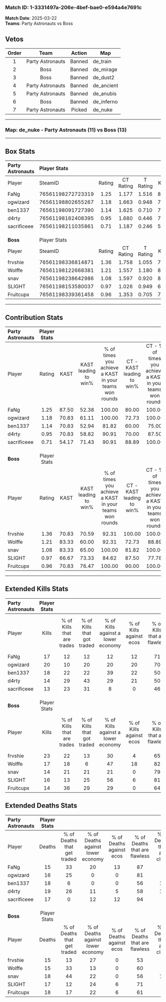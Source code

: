 ### Match ID: 1-3331497a-206e-4bef-bae0-e594a4e7691c  
**Match Date**: 2025-03-22  
**Teams**: Party Astronauts vs Boss  

## Vetos  

| Order | Team | Action | Map |
| :---: | :--: | :----: | --- |
| 1 | Party Astronauts | Banned | de_train |
| 2 | Boss | Banned | de_mirage |
| 3 | Boss | Banned | de_dust2 |
| 4 | Party Astronauts | Banned | de_ancient |
| 5 | Party Astronauts | Banned | de_anubis |
| 6 | Boss | Banned | de_inferno |
| 7 | Party Astronauts | Picked | de_nuke |

---  

### **Map**: de_nuke - Party Astronauts (11) vs Boss (13)  
---  

## Box Stats  

| **Party Astronauts** | Player Stats      |        |           |          |       |      |       |         |        |      |     |
| :- | :- | :-: | :-: | :-: | :-: | :-: | :-: | :-: | :-: | :-: | :-: |
| Player               | SteamID           | Rating | CT Rating | T Rating | KAST  | ADR  | Kills | Assists | Deaths | K/D  | HS% |
| FaNg                 | 76561198272723319 |  1.25  |   1.177   |  1.516   | 87.50 | 78.3 |  17   |    6    |   15   | 1.13 | 64  |
| ogwizard             | 76561198802655267 |  1.18  |   1.663   |  0.948   | 70.83 | 73.8 |  20   |    1    |   16   | 1.25 | 30  |
| ben1337              | 76561198091727390 |  1.14  |   1.625   |  0.710   | 70.83 | 89.3 |  18   |    7    |   18   | 1.00 | 33  |
| d4rty                | 76561198162408395 |  0.95  |   1.680   |  0.446   | 70.83 | 81.0 |  14   |    7    |   19   | 0.74 | 57  |
| sacrificeee          | 76561198211035861 |  0.71  |   1.187   |  0.246   | 54.17 | 46.3 |  13   |    3    |   17   | 0.76 | 38  |
|                      |                   |        |           |          |       |      |       |         |        |      |     |
|                      |                   |        |           |          |       |      |       |         |        |      |     |
|                      |                   |        |           |          |       |      |       |         |        |      |     |
| **Boss**             | Player Stats      |        |           |          |       |      |       |         |        |      |     |
| Player               | SteamID           | Rating | CT Rating | T Rating | KAST  | ADR  | Kills | Assists | Deaths | K/D  | HS% |
| frvshie              | 76561198336814871 |  1.36  |   1.758   |  1.055   | 70.83 | 89.5 |  23   |    0    |   15   | 1.53 | 43  |
| Wolffe               | 76561198122668381 |  1.21  |   1.557   |  1.180   | 83.33 | 71.3 |  17   |    7    |   15   | 1.13 | 58  |
| snav                 | 76561198238642986 |  1.08  |   1.597   |  0.920   | 83.33 | 80.2 |  14   |   11    |   18   | 0.78 | 28  |
| SLIGHT               | 76561198153580037 |  0.97  |   1.026   |  0.949   | 66.67 | 61.7 |  16   |    6    |   17   | 0.94 | 25  |
| Fruitcupx            | 76561198339361458 |  0.96  |   1.353   |  0.705   | 70.83 | 74.3 |  14   |   10    |   18   | 0.78 | 21  |
---  

## Contribution Stats  

| **Party Astronauts** | Player Stats |       |                      |                                                        |                           |                                                             |                          |                                                            |
| :- | :-: | :-: | :-: | :-: | :-: | :-: | :-: | :-: |
| Player               |    Rating    | KAST  | KAST leading to win% | % of times you achieve a KAST in your teams won rounds | CT - KAST leading to win% | CT - % of times you achieve a KAST in your teams won rounds | T - KAST leading to win% | T - % of times you achieve a KAST in your teams won rounds |
| FaNg                 |     1.25     | 87.50 |        52.38         |                         100.00                         |           80.00           |                           100.00                            |          27.27           |                           100.00                           |
| ogwizard             |     1.18     | 70.83 |        61.11         |                         100.00                         |           72.73           |                           100.00                            |          42.86           |                           100.00                           |
| ben1337              |     1.14     | 70.83 |        52.94         |                         81.82                          |           60.00           |                            75.00                            |          42.86           |                           100.00                           |
| d4rty                |     0.95     | 70.83 |        58.82         |                         90.91                          |           70.00           |                            87.50                            |          42.86           |                           100.00                           |
| sacrificeee          |     0.71     | 54.17 |        71.43         |                         90.91                          |           88.89           |                           100.00                            |          40.00           |                           66.67                            |
|                      |              |       |                      |                                                        |                           |                                                             |                          |                                                            |
|                      |              |       |                      |                                                        |                           |                                                             |                          |                                                            |
|                      |              |       |                      |                                                        |                           |                                                             |                          |                                                            |
| **Boss**             | Player Stats |       |                      |                                                        |                           |                                                             |                          |                                                            |
| Player               |    Rating    | KAST  | KAST leading to win% | % of times you achieve a KAST in your teams won rounds | CT - KAST leading to win% | CT - % of times you achieve a KAST in your teams won rounds | T - KAST leading to win% | T - % of times you achieve a KAST in your teams won rounds |
| frvshie              |     1.36     | 70.83 |        70.59         |                         92.31                          |          100.00           |                           100.00                            |          37.50           |                           75.00                            |
| Wolffe               |     1.21     | 83.33 |        60.00         |                         92.31                          |           72.73           |                            88.89                            |          44.44           |                           100.00                           |
| snav                 |     1.08     | 83.33 |        65.00         |                         100.00                         |           81.82           |                           100.00                            |          44.44           |                           100.00                           |
| SLIGHT               |     0.97     | 66.67 |        73.33         |                         84.62                          |           87.50           |                            77.78                            |          57.14           |                           100.00                           |
| Fruitcupx            |     0.96     | 70.83 |        76.47         |                         100.00                         |           90.00           |                           100.00                            |          57.14           |                           100.00                           |
---  

## Extended Kills Stats  

| **Party Astronauts** | Player Stats |                            |                            |                                    |                         |                              |                                 |                                       |                    |           |
| :- | :-: | :-: | :-: | :-: | :-: | :-: | :-: | :-: | :-: | :-: |
| Player               |    Kills     | % of Kills that are trades | % of Kills that got traded | % of Kills against a lower economy | % of Kills against ecos | % of Kills that are flawless | % of Kills that are close duels | % of Kills that are assisted by flash | Pistol Round Kills | AWP Kills |
| FaNg                 |      17      |             12             |             12             |                 12                 |           12            |              71              |                0                |                   0                   |         0          |     2     |
| ogwizard             |      20      |             10             |             20             |                 20                 |           20            |              70              |                0                |                   0                   |         10         |     3     |
| ben1337              |      18      |             22             |             22             |                 39                 |           22            |              50              |                6                |                   0                   |         0          |     2     |
| d4rty                |      14      |             29             |             43             |                 29                 |           21            |              50              |               14                |                   0                   |         0          |     2     |
| sacrificeee          |      13      |             23             |             31             |                 8                  |            0            |              46              |                0                |                   0                   |         0          |     1     |
|                      |              |                            |                            |                                    |                         |                              |                                 |                                       |                    |           |
|                      |              |                            |                            |                                    |                         |                              |                                 |                                       |                    |           |
|                      |              |                            |                            |                                    |                         |                              |                                 |                                       |                    |           |
| **Boss**             | Player Stats |                            |                            |                                    |                         |                              |                                 |                                       |                    |           |
| Player               |    Kills     | % of Kills that are trades | % of Kills that got traded | % of Kills against a lower economy | % of Kills against ecos | % of Kills that are flawless | % of Kills that are close duels | % of Kills that are assisted by flash | Pistol Round Kills | AWP Kills |
| frvshie              |      23      |             22             |             13             |                 30                 |            4            |              65              |                4                |                   0                   |         0          |     0     |
| Wolffe               |      17      |             18             |             6              |                 47                 |           18            |              82              |                0                |                   0                   |         0          |     3     |
| snav                 |      14      |             21             |             21             |                 21                 |            0            |              79              |                7                |                  14                   |         0          |     0     |
| SLIGHT               |      16      |             13             |             25             |                 56                 |            6            |              81              |               13                |                   0                   |         7          |     0     |
| Fruitcupx            |      14      |             36             |             29             |                 29                 |            0            |              64              |               14                |                  29                   |         0          |     1     |
## Extended Deaths Stats  

| **Party Astronauts** | Player Stats |                             |                                   |                          |                               |                            |                           |               |
| :- | :-: | :-: | :-: | :-: | :-: | :-: | :-: | :-: |
| Player               |    Deaths    | % of Deaths that get traded | % of Deaths against lower economy | % of Deaths against ecos | % of Deaths that are flawless | % of Deaths that are close | % of Deaths while blinded | Deaths to AWP |
| FaNg                 |      15      |             33              |                20                 |            13            |              87               |             7              |             7             |       2       |
| ogwizard             |      16      |             25              |                 0                 |            0             |              81               |             0              |             0             |       0       |
| ben1337              |      18      |              6              |                 0                 |            0             |              56               |             17             |             6             |       1       |
| d4rty                |      19      |             26              |                11                 |            5             |              58               |             11             |            16             |       2       |
| sacrificeee          |      17      |              0              |                12                 |            12            |              94               |             0              |             6             |       2       |
|                      |              |                             |                                   |                          |                               |                            |                           |               |
|                      |              |                             |                                   |                          |                               |                            |                           |               |
|                      |              |                             |                                   |                          |                               |                            |                           |               |
| **Boss**             | Player Stats |                             |                                   |                          |                               |                            |                           |               |
| Player               |    Deaths    | % of Deaths that get traded | % of Deaths against lower economy | % of Deaths against ecos | % of Deaths that are flawless | % of Deaths that are close | % of Deaths while blinded | Deaths to AWP |
| frvshie              |      15      |             13              |                27                 |            0             |              53               |             0              |             0             |       2       |
| Wolffe               |      15      |             33              |                13                 |            0             |              60               |             0              |             0             |       1       |
| snav                 |      18      |             44              |                22                 |            0             |              56               |             11             |             0             |       1       |
| SLIGHT               |      17      |             12              |                24                 |            6             |              71               |             0              |             0             |       4       |
| Fruitcupx            |      18      |             17              |                22                 |            6             |              61               |             6              |             0             |       2       |
